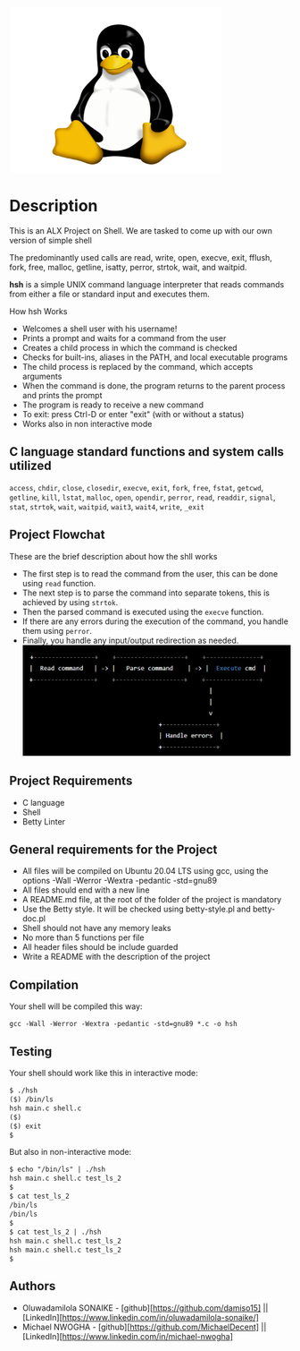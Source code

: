 ![](linux.png)

# Description
This is an ALX Project on Shell. We are tasked to come up with our own version of simple shell

The predominantly used calls are read, write, open, execve, exit, fflush, fork, free, malloc, getline, isatty, perror, strtok, wait, and waitpid.

**hsh** is a simple UNIX command language interpreter that reads commands from either a file or standard input and executes them.

How hsh Works
* Welcomes a shell user with his username!
* Prints a prompt and waits for a command from the user
* Creates a child process in which the command is checked
* Checks for built-ins, aliases in the PATH, and local executable programs
* The child process is replaced by the command, which accepts arguments
* When the command is done, the program returns to the parent process and prints the prompt
* The program is ready to receive a new command
* To exit: press Ctrl-D or enter "exit" (with or without a status)
* Works also in non interactive mode

## C language standard functions and system calls utilized ##
`access`, `chdir`, `close`, `closedir`, `execve`, `exit`, `fork`,
`free`, `fstat`, `getcwd`, `getline`, `kill`, `lstat`, `malloc`,
`open`, `opendir`, `perror`, `read`, `readdir`, `signal`, `stat`,
`strtok`, `wait`, `waitpid`, `wait3`, `wait4`, `write`, `_exit`

## Project Flowchat ##
These are the brief description about how the shll works
* The first step is to read the command from the user, this can be done using `read` function.
* The next step is to parse the command into separate tokens, this is achieved by using `strtok`.
* Then the parsed command is executed using the `execve` function.
* If there are any errors during the execution of the command, you handle them using `perror`.
* Finally, you handle any input/output redirection as needed.
![](c_simple_shell_flow_chart.jpeg)

## Project Requirements
* C language
* Shell
* Betty Linter

## General requirements for the Project
* All files will be compiled on Ubuntu 20.04 LTS using gcc, using the options -Wall -Werror -Wextra -pedantic -std=gnu89
* All files should end with a new line
* A README.md file, at the root of the folder of the project is mandatory
* Use the Betty style. It will be checked using betty-style.pl and betty-doc.pl
* Shell should not have any memory leaks
* No more than 5 functions per file
* All header files should be include guarded
* Write a README with the description of the project

## Compilation ##
Your shell will be compiled this way:

```
gcc -Wall -Werror -Wextra -pedantic -std=gnu89 *.c -o hsh
```

## Testing ##
Your shell should work like this in interactive mode:

~~~~
$ ./hsh
($) /bin/ls
hsh main.c shell.c
($)
($) exit
$
~~~~

But also in non-interactive mode:

~~~~
$ echo "/bin/ls" | ./hsh
hsh main.c shell.c test_ls_2
$
$ cat test_ls_2
/bin/ls
/bin/ls
$
$ cat test_ls_2 | ./hsh
hsh main.c shell.c test_ls_2
hsh main.c shell.c test_ls_2
$
~~~~

## Authors ##
* Oluwadamilola SONAIKE -  [github][https://github.com/damiso15] || [LinkedIn][https://www.linkedin.com/in/oluwadamilola-sonaike/]
* Michael NWOGHA - [github][https://github.com/MichaelDecent] || [LinkedIn][https://www.linkedin.com/in/michael-nwogha]
